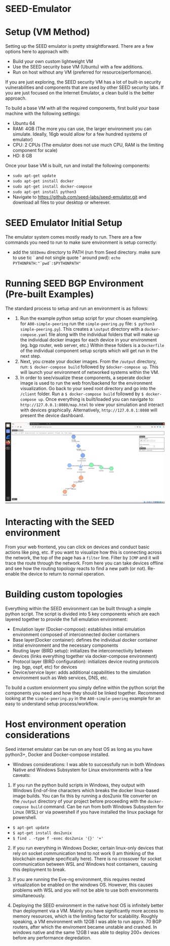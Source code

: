 # SEED-Emulator

# Setup (VM Method)
Setting up the SEED emulator is pretty straightforward. There are a few options here to approach with:

* Build your own custom lightweight VM
* Use the SEED security base VM (Ubuntu) with a few additions. 
* Run on host without any VM (preferred for resource/performance). 

If you are just exploring, the SEED security VM has a lot of built-in security vulnerabilities and components that are used by other SEED security labs. If you are just focused on the Internet Emulator, a clean build is the better approach.

To build a base VM with all the required components, first build your base machine with the following settings:

* Ubuntu 64
* RAM: 4GB (The more you can use, the larger environment you can simulate. Ideally, 16gb would allow for a few hundred systems of emulator)
* CPU: 2 CPUs (The emulator does not use much CPU, RAM is the limiting component for scale)
* HD: 8 GB

Once your base VM is built, run and install the following components:

* `sudo apt-get update`
* `sudo apt-get install docker`
* `sudo apt-get install docker-compose`
* `sudo apt-get install python3`
* Navigate to https://github.com/seed-labs/seed-emulator.git and download all files to your desktop or wherever.

# SEED Emulator Initial Setup

The emulator system comes mostly ready to run. There are a few commands you need to run to make sure environment is setup correctly:
* add the `SEEDemu` directory to PATH (run from Seed directory. make sure to use tic \` and not single quote ' around pwd): ```echo PYTHONPATH:"`pwd`:$PYTHONPATH"```

# Running SEED BGP Environment (Pre-built Examples)
The standard process to setup and run an environment is as follows:
* 1. Run the example python setup script for your chosen example(eg. for `A00-simple-peering` run the `simple-peering.py` file: `$ python3 simple-peering.py`). This creates a `\output` directory with a `docker-compose.yaml` file along with the individual folders that will make up the individual docker images for each device in your environment (eg. bgp router, web server, etc.) Within these folders is a `Dockerfile` of the individual component setup scripts which will get run in the next step.
* 2. Next, you create your docker images. From the `/output` directory, run: `$ docker-compose build` followed by `$docker-compose up`. This will launch your environment of networked systems within the VM.
* 3. In order to see/visualize these components, a seperate docker image is used to run the web fron/backend for the environment visualization. Go back to your seed root directory and go into the `/client` folder.  Run a `$ docker-compose build` followed by `$ docker-compose up`. Once everything is built/loaded you can navigate to: `http://127.0.0.1:8080/map.html` to view your simulation and interact with devices graphically. Alternatively, `http://127.0.0.1:8080` will present the device dashboard.

![alt text](https://github.com/KarlOlson/SEED-Emulator/blob/main/Simple-peer.png "Web Environment")

# Interacting with the SEED environment
From your web frontend, you can click on devices and conduct basic actions like ping, etc. If you want to visualize how this is connecting across the network, the top of the page has a `filter` line. Filter by `ICMP` and it will trace the route through the network. From here you can take devices offline and see how the routing topology reacts to find a new path (or not). Re-enable the device to return to normal operation.

# Building custom topologies
Everything within the SEED environment can be built through a simple python script. The script is divided into 5 key components which are each layered together to provide the full emulation environment:

* Emulation layer (Docker-compose): establishes initial emulation environment composed of interconnected docker containers
* Base layer(Docker container): defines the individual docker container initial environment and the necessary components
* Routing layer (BIRD setup): initializes the interconnectivity between devices (links everything together via docker-compose environment)
* Protocol layer (BIRD configuration): initializes device routing protocols (eg. bgp, ospf, etc) for devices
* Device/service layer: adds additional capabilities to the simulation environment such as Web services, DNS, etc.

To build a custom envionment you simply define within the python script the components you need and how they should be linked together. Recommend looking at the `simple-peering.py` in the `A00-simple-peering` example for an easy to understand setup process/workflow. 

# Host environment operation considerations
Seed internet emulator can be run on any host OS as long as you have python3+, Docker and Docker-compose installed. 

* Windows considerations: I was able to successfully run in both Windows Native and Windows Subsystem for Linux environments with a few caveats:

1. If you run the python build scripts in Windows, they output with Windows End-of-line characters which breaks the docker linux-based image builds. You can fix this by running a dos2unix file converter on the `/output` directory of your project before proceeding with the `docker-compose build` command. Can be run from both Windows Subsystem for Linux (WSL) or via powershell if you have installed the linux package for powershell.
* `$ apt-get update`
* `$ apt-get install dos2unix`
* `$ find . -type f -exec dos2unix '{}' '+'`

2. If you run everything in Windows Docker, certain linux-only devices that rely on socket communication tend to not work (I am thinking of the blockchain example specifically here). There is no crossover for socket communication between WSL and Windows host containers, causing this deployment to break. 

3. If you are running the Eve-ng environment, this requires nested virtualization be enabled on the windows OS. However, this causes problems with WSL and you will not be able to use both environments simultaneously. 

4. Deploying the SEED environment in the native host OS is infinitely better than deployment via a VM. Mainly you have significantly more access to memory resources, which is the limiting factor for scalability. Roughly speaking, a VM environment with 12GB I was able to run apprx. 70 BGP routers, after which the enviroment became unstable and crashed. In windows native and the same 12GB I was able to deploy 200+ devices before any performance degredation. 


